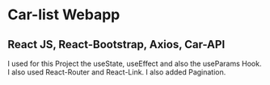 # Car-list Webapp

## React JS, React-Bootstrap, Axios, Car-API

I used for this Project the useState, useEffect and also the useParams Hook. I also used React-Router and React-Link. I also added Pagination.